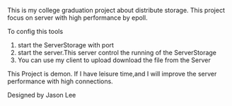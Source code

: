 This is my college graduation project about distribute storage.
This project focus on server with high performance  by epoll.

To config this tools

1. start the ServerStorage with port
2. start the server.This server control the running of the ServerStorage
3. You can use my client to upload download the file from the Server

This Project is demon. If I have leisure time,and I will improve the server performance  with high connections.

Designed by Jason Lee
